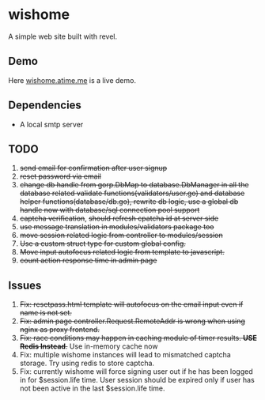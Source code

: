 # wishome

A simple web site built with revel.

## Demo

Here [wishome.atime.me](http://wishome.atime.me) is a live demo.

## Dependencies

*  A local smtp server

## TODO

1. <del>send email for confirmation after user signup</del>
2. <del>reset password via email</del>
3. <del>change db handle from gorp.DbMap to database.DbManager in all the database related validate functions(validators/user.go) and database helper functions(database/db.go), rewrite db logic, use a global db handle now with database/sql connection pool support</del>
4. <del>captcha verification</del>, <del>should refresh cpatcha id at server side</del>
5. <del>use message translation in modules/validators package too</del>
6. <del>move session related logic from controller to modules/session</del>
7. <del>Use a custom struct type for custom global config.</del>
8. <del>Move input autofocus related logic from template to javascript.</del>
9. <del>count action response time in admin page</del>

## Issues
1. <del>Fix: resetpass.html template will autofocus on the email input even if name is not set.</del>
2. <del>Fix: admin page controller.Request.RemoteAddr is wrong when using nginx as proxy frontend.</del>
3. <del>Fix: race conditions may happen in caching module of timer results. **USE Redis Instead**.</del> Use in-memory cache now
4. Fix: multiple wishome instances will lead to mismatched captcha storage. Try using redis to store captcha.
5. Fix: currently wishome will force signing user out if he has been logged in for $session.life time. User session should be expired only if user has not been active in the last $session.life time.
